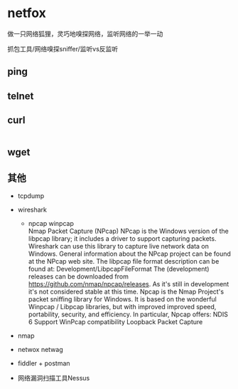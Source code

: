 # netfox
做一只网络狐狸，灵巧地嗅探网络，监听网络的一举一动

抓包工具/网络嗅探sniffer/监听vs反监听

## ping

## telnet

## curl
```sh
```
## wget

## 其他
+ tcpdump 
+ wireshark
    + npcap winpcap  
Nmap Packet Capture (NPcap)
NPcap is the Windows version of the libpcap library; it includes a driver to support capturing packets.
Wireshark can use this library to capture live network data on Windows.
General information about the NPcap project can be found at the NPcap web site.
The libpcap file format description can be found at: Development/LibpcapFileFormat
The (development) releases can be downloaded from https://github.com/nmap/npcap/releases. As it's still in development it's not considered stable at this time.
Npcap is the Nmap Project's packet sniffing library for Windows. It is based on the wonderful Winpcap / Libpcap libraries, but with improved improved speed, portability, security, and efficiency. In particular, Npcap offers:
NDIS 6 Support
WinPcap compatibility
Loopback Packet Capture

+ nmap
+ netwox netwag
+ fiddler + postman
+ 网络漏洞扫描工具Nessus